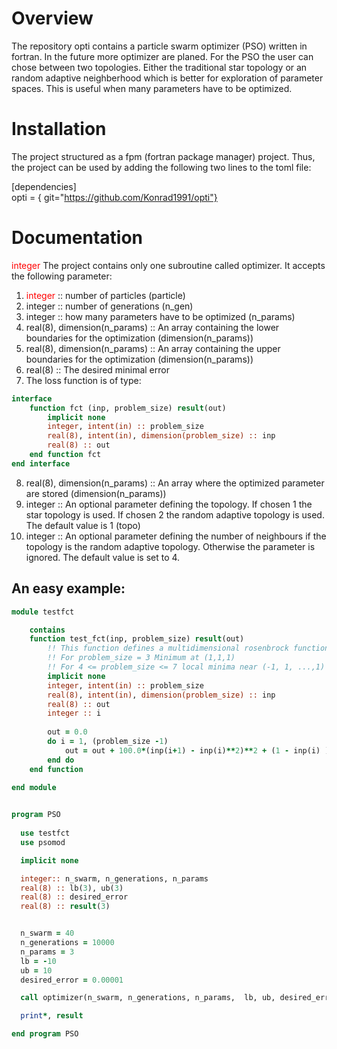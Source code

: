 
# Overview

The repository opti contains a particle swarm optimizer (PSO) written in fortran. In the future more optimizer are planed.
For the PSO the user can chose between two topologies. Either the traditional star topology or an random adaptive neighberhood which is better for exploration of parameter spaces. This is useful when many parameters have to be optimized.

# Installation

The project structured as a fpm (fortran package manager) project. Thus, the project can be used by adding the following two lines to the toml file:

[dependencies] \
opti = { git="https://github.com/Konrad1991/opti"}

# Documentation

<span style="color: red">integer</span>
The project contains only one subroutine called optimizer. It accepts the following parameter:

1. <span style="color: red">integer</span> :: number of particles (particle)
2. integer :: number of generations (n_gen)
3. integer :: how many parameters have to be optimized (n_params)
4. real(8), dimension(n_params) :: An array containing the lower boundaries for the optimization (dimension(n_params))
5. real(8), dimension(n_params) :: An array containing the upper boundaries for the optimization (dimension(n_params))
6. real(8) :: The desired minimal error 
7. The loss function is of type:

```fortran 
interface
    function fct (inp, problem_size) result(out)
        implicit none
        integer, intent(in) :: problem_size
        real(8), intent(in), dimension(problem_size) :: inp
        real(8) :: out
    end function fct
end interface
```
        
8. real(8), dimension(n_params) :: An array where the optimized parameter are stored (dimension(n_params))
9. integer :: An optional parameter defining the topology. If chosen 1 the star topology is used. If chosen 2 the random adaptive topology is used. The default value is 1 (topo) 
10. integer :: An optional parameter defining the number of neighbours if the topology is the random adaptive topology. Otherwise the parameter is ignored. The default value is set to 4. 


## An easy example:


```fortran
module testfct

    contains 
    function test_fct(inp, problem_size) result(out)
        !! This function defines a multidimensional rosenbrock function
        !! For problem_size = 3 Minimum at (1,1,1) 
        !! For 4 <= problem_size <= 7 local minima near (-1, 1, ...,1) 
        implicit none
        integer, intent(in) :: problem_size
        real(8), intent(in), dimension(problem_size) :: inp
        real(8) :: out
        integer :: i
    
        out = 0.0
        do i = 1, (problem_size -1)
            out = out + 100.0*(inp(i+1) - inp(i)**2)**2 + (1 - inp(i) )**2
        end do
    end function
    
end module


program PSO
    
  use testfct
  use psomod

  implicit none

  integer:: n_swarm, n_generations, n_params
  real(8) :: lb(3), ub(3)
  real(8) :: desired_error
  real(8) :: result(3)


  n_swarm = 40
  n_generations = 10000
  n_params = 3
  lb = -10
  ub = 10
  desired_error = 0.00001

  call optimizer(n_swarm, n_generations, n_params,  lb, ub, desired_error, test_fct, result)

  print*, result

end program PSO
```




